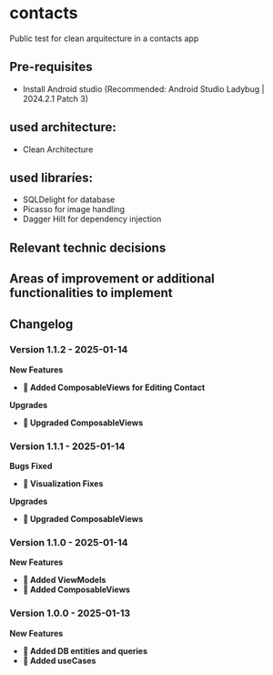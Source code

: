 # contacts
Public test for clean arquitecture in a contacts app

## Pre-requisites

* Install Android studio (Recommended: Android Studio Ladybug | 2024.2.1 Patch 3)

## used architecture: 
* Clean Architecture

## used libraríes:

* SQLDelight for database
* Picasso for image handling
* Dagger Hilt for dependency injection

## Relevant technic decisions

## Areas of improvement or additional functionalities to implement

## Changelog

### Version 1.1.2 - 2025-01-14

**New Features**
* **💎 Added ComposableViews for Editing Contact**

**Upgrades**
* **🧿 Upgraded ComposableViews**

### Version 1.1.1 - 2025-01-14

**Bugs Fixed**
* **🐛 Visualization Fixes**

**Upgrades**
* **🧿 Upgraded ComposableViews**

### Version 1.1.0 - 2025-01-14

**New Features**
* **💎 Added ViewModels**
* **💎 Added ComposableViews**

### Version 1.0.0 - 2025-01-13

**New Features**
* **💎 Added DB entities and queries** 
* **💎 Added useCases**
